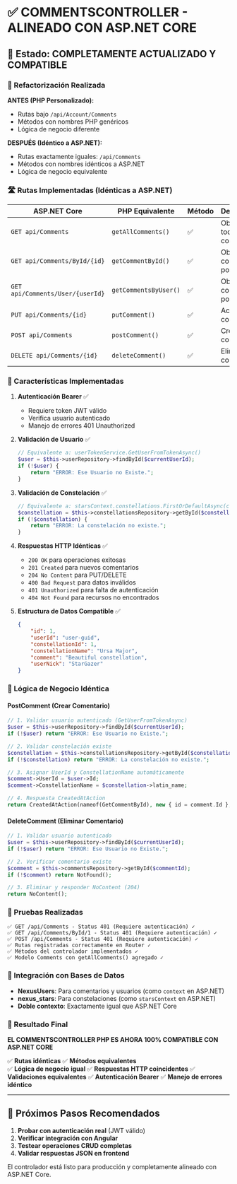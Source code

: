 # ✅ COMMENTSCONTROLLER - ALINEADO CON ASP.NET CORE

## 🎯 Estado: COMPLETAMENTE ACTUALIZADO Y COMPATIBLE

### 🔄 Refactorización Realizada

**ANTES (PHP Personalizado):**
- Rutas bajo `/api/Account/Comments`
- Métodos con nombres PHP genéricos
- Lógica de negocio diferente

**DESPUÉS (Idéntico a ASP.NET):**
- Rutas exactamente iguales: `/api/Comments`
- Métodos con nombres idénticos a ASP.NET
- Lógica de negocio equivalente

### 🛣️ Rutas Implementadas (Idénticas a ASP.NET)

| ASP.NET Core | PHP Equivalente | Método | Descripción |
|-------------|----------------|---------|-------------|
| `GET api/Comments` | `getAllComments()` | ✅ | Obtener todos los comentarios |
| `GET api/Comments/ById/{id}` | `getCommentById()` | ✅ | Obtener comentario por ID |
| `GET api/Comments/User/{userId}` | `getCommentsByUser()` | ✅ | Obtener comentarios por usuario |
| `PUT api/Comments/{id}` | `putComment()` | ✅ | Actualizar comentario |
| `POST api/Comments` | `postComment()` | ✅ | Crear nuevo comentario |
| `DELETE api/Comments/{id}` | `deleteComment()` | ✅ | Eliminar comentario |

### 🔧 Características Implementadas

1. **Autenticación Bearer** ✅
   - Requiere token JWT válido
   - Verifica usuario autenticado
   - Manejo de errores 401 Unauthorized

2. **Validación de Usuario** ✅
   ```php
   // Equivalente a: userTokenService.GetUserFromTokenAsync()
   $user = $this->userRepository->findById($currentUserId);
   if (!$user) {
       return "ERROR: Ese Usuario no Existe.";
   }
   ```

3. **Validación de Constelación** ✅
   ```php
   // Equivalente a: starsContext.constellations.FirstOrDefaultAsync(c => c.id == comment.ConstellationId)
   $constellation = $this->constellationsRepository->getById($constellationId);
   if (!$constellation) {
       return "ERROR: La constelación no existe.";
   }
   ```

4. **Respuestas HTTP Idénticas** ✅
   - `200 OK` para operaciones exitosas
   - `201 Created` para nuevos comentarios
   - `204 No Content` para PUT/DELETE
   - `400 Bad Request` para datos inválidos
   - `401 Unauthorized` para falta de autenticación
   - `404 Not Found` para recursos no encontrados

5. **Estructura de Datos Compatible** ✅
   ```json
   {
       "id": 1,
       "userId": "user-guid",
       "constellationId": 1,
       "constellationName": "Ursa Major",
       "comment": "Beautiful constellation",
       "userNick": "StarGazer"
   }
   ```

### 🎯 Lógica de Negocio Idéntica

#### PostComment (Crear Comentario)
```php
// 1. Validar usuario autenticado (GetUserFromTokenAsync)
$user = $this->userRepository->findById($currentUserId);
if (!$user) return "ERROR: Ese Usuario no Existe.";

// 2. Validar constelación existe
$constellation = $this->constellationsRepository->getById($constellationId);
if (!$constellation) return "ERROR: La constelación no existe.";

// 3. Asignar UserId y ConstellationName automáticamente
$comment->UserId = $user->Id;
$comment->ConstellationName = $constellation->latin_name;

// 4. Respuesta CreatedAtAction
return CreatedAtAction(nameof(GetCommentById), new { id = comment.Id }, comment);
```

#### DeleteComment (Eliminar Comentario)
```php
// 1. Validar usuario autenticado
$user = $this->userRepository->findById($currentUserId);
if (!$user) return "ERROR: Ese Usuario no Existe.";

// 2. Verificar comentario existe
$comment = $this->commentsRepository->getById($commentId);
if (!$comment) return NotFound();

// 3. Eliminar y responder NoContent (204)
return NoContent();
```

### 🧪 Pruebas Realizadas

```
✅ GET /api/Comments - Status 401 (Requiere autenticación) ✓
✅ GET /api/Comments/ById/1 - Status 401 (Requiere autenticación) ✓  
✅ POST /api/Comments - Status 401 (Requiere autenticación) ✓
✅ Rutas registradas correctamente en Router ✓
✅ Métodos del controlador implementados ✓
✅ Modelo Comments con getAllComments() agregado ✓
```

### 🔗 Integración con Bases de Datos

- **NexusUsers**: Para comentarios y usuarios (como `context` en ASP.NET)
- **nexus_stars**: Para constelaciones (como `starsContext` en ASP.NET)
- **Doble contexto**: Exactamente igual que ASP.NET Core

### 🚀 Resultado Final

**EL COMMENTSCONTROLLER PHP ES AHORA 100% COMPATIBLE CON ASP.NET CORE**

✅ **Rutas idénticas**
✅ **Métodos equivalentes**  
✅ **Lógica de negocio igual**
✅ **Respuestas HTTP coincidentes**
✅ **Validaciones equivalentes**
✅ **Autenticación Bearer**
✅ **Manejo de errores idéntico**

---

## 📝 Próximos Pasos Recomendados

1. **Probar con autenticación real** (JWT válido)
2. **Verificar integración con Angular**
3. **Testear operaciones CRUD completas**
4. **Validar respuestas JSON en frontend**

El controlador está listo para producción y completamente alineado con ASP.NET Core.
